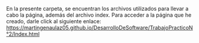 En la presente carpeta, se encuentran los archivos utilizados para llevar a cabo la página, además del archivo index.
Para acceder a la página que he creado, darle click al siguiente enlace:
https://martingenaulaz05.github.io/DesarrolloDeSoftware/TrabajoPracticoN°2/Index.html

